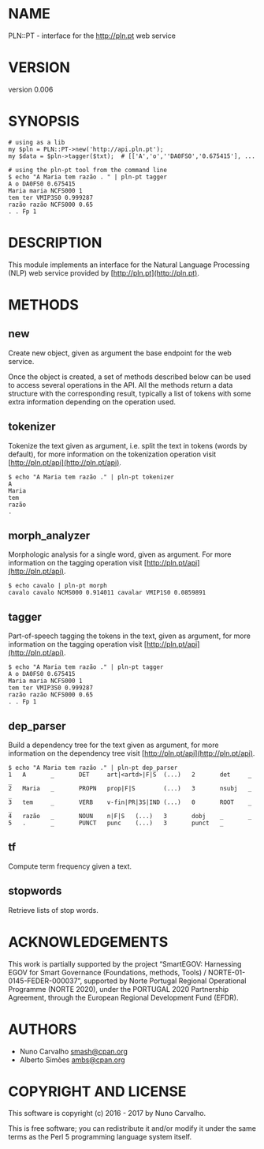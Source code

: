 # NAME

PLN::PT - interface for the http://pln.pt web service

# VERSION

version 0.006

# SYNOPSIS

    # using as a lib
    my $pln = PLN::PT->new('http://api.pln.pt');
    my $data = $pln->tagger($txt);  # [['A','o',''DA0FS0','0.675415'], ...

    # using the pln-pt tool from the command line
    $ echo "A Maria tem razão . " | pln-pt tagger
    A o DA0FS0 0.675415
    Maria maria NCFS000 1
    tem ter VMIP3S0 0.999287
    razão razão NCFS000 0.65
    . . Fp 1

# DESCRIPTION

This module implements an interface for the Natural Language Processing
(NLP) web service provided by [http://pln.pt](http://pln.pt).

# METHODS

## new

Create new object, given as argument the base endpoint for the web service.

Once the object is created, a set of methods described below can be used to
access several operations in the API. All the methods return a data
structure with the corresponding result, typically a list of tokens with
some extra information depending on the operation used.

## tokenizer

Tokenize the text given as argument, i.e. split the text in tokens (words
by default), for more information on the tokenization operation
visit [http://pln.pt/api](http://pln.pt/api).

    $ echo "A Maria tem razão ." | pln-pt tokenizer
    A
    Maria
    tem
    razão
    .

## morph\_analyzer

Morphologic analysis for a single word, given as argument. For more
information on the tagging operation visit [http://pln.pt/api](http://pln.pt/api).

    $ echo cavalo | pln-pt morph
    cavalo cavalo NCMS000 0.914011 cavalar VMIP1S0 0.0859891

## tagger

Part-of-speech tagging the tokens in the text, given as argument, for more
information on the tagging operation visit [http://pln.pt/api](http://pln.pt/api).

    $ echo "A Maria tem razão ." | pln-pt tagger
    A o DA0FS0 0.675415
    Maria maria NCFS000 1
    tem ter VMIP3S0 0.999287
    razão razão NCFS000 0.65
    . . Fp 1

## dep\_parser

Build a dependency tree for the text given as argument, for more information
on the dependency tree visit [http://pln.pt/api](http://pln.pt/api).

    $ echo "A Maria tem razão ." | pln-pt dep_parser
    1   A       _       DET     art|<artd>|F|S  (...)   2       det     _       _
    2   Maria   _       PROPN   prop|F|S        (...)   3       nsubj   _       _
    3   tem     _       VERB    v-fin|PR|3S|IND (...)   0       ROOT    _       _
    4   razão   _       NOUN    n|F|S   (...)   3       dobj    _       _
    5   .       _       PUNCT   punc    (...)   3       punct   _

## tf

Compute term frequency given a text.

## stopwords

Retrieve lists of stop words.

# ACKNOWLEDGEMENTS

This work is partially supported by the project “SmartEGOV: Harnessing EGOV for Smart Governance (Foundations, methods, Tools) / NORTE-01-0145-FEDER-000037”,
supported by Norte Portugal Regional Operational Programme (NORTE 2020),
under the PORTUGAL 2020 Partnership Agreement, through the European Regional
Development Fund (EFDR).

# AUTHORS

- Nuno Carvalho <smash@cpan.org>
- Alberto Simões <ambs@cpan.org>

# COPYRIGHT AND LICENSE

This software is copyright (c) 2016 - 2017 by Nuno Carvalho.

This is free software; you can redistribute it and/or modify it under
the same terms as the Perl 5 programming language system itself.
